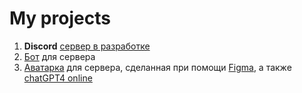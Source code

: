 # My projects
1) **Discord** [сервер в разработке](https://discord.com/channels/916687923489951814/1219028584656535713)
2) [Бот](https://github.com/Merion-m/MyPjects/blob/main/Bot_nonccop.py) для сервера
3) [Аватарка](https://drive.google.com/drive/folders/1Xx74MigZDE39gMg7oN0LZjRJvklmENTP?usp=sharing) для сервера, сделанная при помощи [Figma](https://help.figma.com/hc/en-us/articles/360039956434-Guide-to-text), а также [chatGPT4 online](https://chatgpt4rus.ru/)
